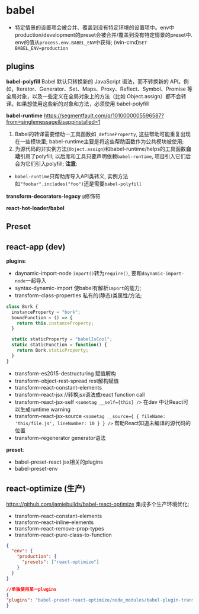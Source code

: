 # babel
- 特定情景的设置项会被合并、覆盖到没有特定环境的设置项中。env中production/development的preset会被合并/覆盖到没有特定情景的preset中. env的值从`process.env.BABEL_ENV`中获得; (win-cmd)`SET BABEL_ENV=production`





## plugins
**babel-polyfill**
Babel 默认只转换新的 JavaScript 语法，而不转换新的 API。例如，Iterator、Generator、Set、Maps、Proxy、Reflect、Symbol、Promise 等全局对象，以及一些定义在全局对象上的方法（比如 Object.assign）都不会转译。如果想使用这些新的对象和方法，必须使用 babel-polyfill

**babel-runtime**
https://segmentfault.com/q/1010000005596587?from=singlemessage&isappinstalled=1
1. Babel的转译需要借助一工具函数如`_defineProperty`, 这些帮助可能重复出现在一些模块里; babel-runtime主要是将这些帮助函数作为公共模块被使用;
2. 为源代码的非实例方法(`Object.assign`)和babel-runtime/helps的工具函数**自动**引用了polyfill; 以后库和工具只要声明依赖`babel-runtime`, 项目引入它们后会为它们引入polyfill;
**注意**: 
- `babel-runtime`只帮助库导入API类转义, 实例方法如`"foobar".includes("foo")`还是需要`babel-polyfill`

**transform-decorators-legacy**
`@`修饰符

**react-hot-loader/babel**


## Preset
## react-app (dev)
**plugins**:
- daynamic-import-node `import()`转为`require()`, 要和`daynamic-import-node`一起导入
- syntax-dynamic-import 使babel有解析`import`的能力;
- transform-class-properties 私有的(静态)类属性/方法;
```js
class Bork {
  instanceProperty = "bork";
  boundFunction = () => {
    return this.instanceProperty;
  }

  static staticProperty = "babelIsCool";
  static staticFunction = function() {
    return Bork.staticProperty;
  }
}
```
- transform-es2015-destructuring 赋值解构
- transform-object-rest-spread rest解构赋值
- transform-react-constant-elements
- transform-react-jsx //转换jsx语法成react function call
- transform-react-jsx-self `<sometag __self={this} />` 在dev 中让React可以生成runtime warning
- transform-react-jsx-source `<sometag __source={ { fileName: 'this/file.js', lineNumber: 10 } } />` 帮助React知道未编译的源代码的位置
- transform-regenerator generator语法

**preset**:
- babel-preset-react jsx相关的plugins
- babel-preset-env

## react-optimize (生产)
https://github.com/jamiebuilds/babel-react-optimize
集成多个生产环境优化;
- transform-react-constant-elements
- transform-react-inline-elements
- transform-react-remove-prop-types
- transform-react-pure-class-to-function


```json
{
  "env": {
    "production": {
      "presets": ["react-optimize"]
    }
  }
}

//单独使用某一plugins
{
"plugins": "babel-preset-react-optimize/node_modules/babel-plugin-transform-react-constant-elements"
}
```
